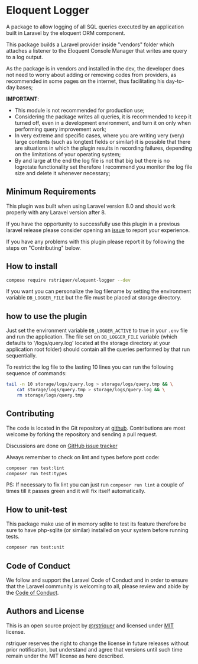 # Eloquent Logger

A package to allow logging of all SQL queries executed by an application built
in Laravel by the eloquent ORM component.

This package builds a Laravel provider inside "vendors" folder which attaches a
listener to the Eloquent Console Manager that writes ane query to a log output.

As the package is in vendors and installed in the dev, the developer does not
need to worry about adding or removing codes from providers, as recommended in
some pages on the internet, thus facilitating his day-to-day bases;

**IMPORTANT**:

-   This module is not recommended for production use;
-   Considering the package writes all queries, it is recommended to keep it
    turned off, even in a development environment, and turn it on only when
    performing query improvement work;
-   In very extreme and specific cases, where you are writing very (very) large
    contents (such as longtext fields or similar) it is possible that there are
    situations in which the plugin results in recording failures, depending on
    the limitations of your operating system;
-   By and large at the end the log file is not that big but there is no
    logrotate functionality set therefore I recommend you monitor the log file
    size and delete it whenever necessary;

## Minimum Requirements

This plugin was built when using Laravel version 8.0 and should work properly
with any Laravel version after 8.

If you have the opportunity to successfully use this plugin in a previous
laravel release please consider opening an
[issue](https://github.com/rstriquer/eloquent-logger/issues)
to report your experience.

If you have any problems with this plugin please report it by following the
steps on "Contributing" below.

## How to install

```bash
compose require rstriquer/eloquent-logger --dev
```

If you want you can personalize the log filename by setting the environment
variable `DB_LOGGER_FILE` but the file must be placed at storage directory.

## how to use the plugin

Just set the environment variable `DB_LOGGER_ACTIVE` to true in your
`.env` file and run the application. The file set on `DB_LOGGER_FILE`
variable (which defaults to '/logs/query.log' located at the storage directory
at your application root folder) should contain all the queries performed by
that run sequentially.

To restrict the log file to the lasting 10 lines you can run the following
sequence of commands:

```bash
tail -n 10 storage/logs/query.log > storage/logs/query.tmp && \
    cat storage/logs/query.tmp > storage/logs/query.log && \
    rm storage/logs/query.tmp
```

## Contributing

The code is located in the Git repository at
[github](https://github.com/rstriquer/eloquent-logger). Contributions are most
welcome by forking the repository and sending a pull request.

Discussions are done on
[GitHub issue tracker](https://github.com/rstriquer/eloquent-logger/issues)

Always remember to check on lint and types before post code:

```bash
composer run test:lint
composer run test:types
```

PS: If necessary to fix lint you can just run `composer run lint` a couple of
times till it passes green and it will fix itself automatically.

## How to unit-test

This package make use of in memory sqlite to test its feature therefore be sure
to have php-sqlite (or similar) installed on your system before running tests.

```bash
composer run test:unit
```

## Code of Conduct

We follow and support the Laravel Code of Conduct and in order to ensure that
the Laravel community is welcoming to all, please review and abide by the
[Code of Conduct](https://laravel.com/docs/contributions#code-of-conduct).

## Authors and License

This is an open source project by
[@rstriquer](https://gist.io/@rstriquer/4e8012db1a55bebdc99672d2d178bbaa/)
and licensed under
[MIT](https://github.com/rstriquer/eloquent-logger/blob/main/LICENSE)
license.

rstriquer reserves the right to change the license in future releases without
prior notification, but understand and agree that versions until such time
remain under the MIT license as here described.
